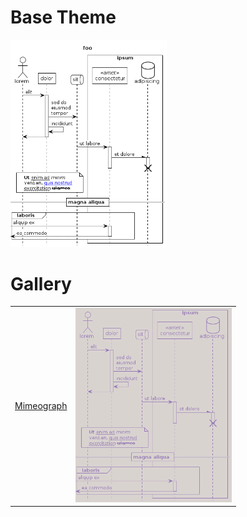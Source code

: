 # Base Theme

<img src="generated_images/base.png" alt="TODO" width="250"/>

# Gallery

|   |   |
| - | - |
| [Mimeograph](includes/mimeograph.iuml) | <a href="examples/mimeograph.puml"><img src="generated_images/mimeograph.png" alt="" width="250"/></a> |

